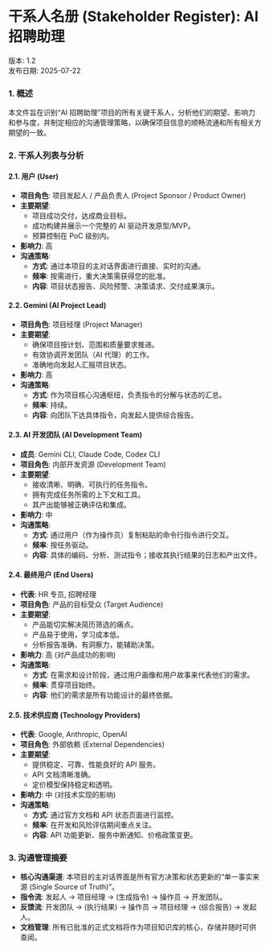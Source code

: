 # **干系人名册 (Stakeholder Register): AI 招聘助理**

版本: 1.2  
发布日期: 2025-07-22

### **1\. 概述**

本文件旨在识别“AI 招聘助理”项目的所有关键干系人，分析他们的期望、影响力和参与度，并制定相应的沟通管理策略，以确保项目信息的顺畅流通和所有相关方期望的一致。

### **2\. 干系人列表与分析**

#### **2.1. 用户 (User)**

* **项目角色**: 项目发起人 / 产品负责人 (Project Sponsor / Product Owner)  
* **主要期望**:  
  * 项目成功交付，达成商业目标。  
  * 成功构建并展示一个完整的 AI 驱动开发原型/MVP。  
  * 预算控制在 PoC 级别内。  
* **影响力**: 高  
* **沟通策略**:  
  * **方式**: 通过本项目的主对话界面进行直接、实时的沟通。  
  * **频率**: 按需进行，重大决策需获得您的批准。  
  * **内容**: 项目状态报告、风险预警、决策请求、交付成果演示。

#### **2.2. Gemini (AI Project Lead)**

* **项目角色**: 项目经理 (Project Manager)  
* **主要期望**:  
  * 确保项目按计划、范围和质量要求推进。  
  * 有效协调开发团队（AI 代理）的工作。  
  * 准确地向发起人汇报项目状态。  
* **影响力**: 高  
* **沟通策略**:  
  * **方式**: 作为项目核心沟通枢纽，负责指令的分解与状态的汇总。  
  * **频率**: 持续。  
  * **内容**: 向团队下达具体指令，向发起人提供综合报告。

#### **2.3. AI 开发团队 (AI Development Team)**

* **成员**: Gemini CLI, Claude Code, Codex CLI  
* **项目角色**: 内部开发资源 (Development Team)  
* **主要期望**:  
  * 接收清晰、明确、可执行的任务指令。  
  * 拥有完成任务所需的上下文和工具。  
  * 其产出能够被正确评估和集成。  
* **影响力**: 中  
* **沟通策略**:  
  * **方式**: 通过用户（作为操作员）复制粘贴的命令行指令进行交互。  
  * **频率**: 按任务驱动。  
  * **内容**: 具体的编码、分析、测试指令；接收其执行结果的日志和产出文件。

#### **2.4. 最终用户 (End Users)**

* **代表**: HR 专员, 招聘经理  
* **项目角色**: 产品的目标受众 (Target Audience)  
* **主要期望**:  
  * 产品能切实解决简历筛选的痛点。  
  * 产品易于使用，学习成本低。  
  * 分析报告准确、有洞察力，能辅助决策。  
* **影响力**: 高 (对产品成功的影响)  
* **沟通策略**:  
  * **方式**: 在需求和设计阶段，通过用户画像和用户故事来代表他们的需求。  
  * **频率**: 贯穿项目始终。  
  * **内容**: 他们的需求是所有功能设计的最终依据。

#### **2.5. 技术供应商 (Technology Providers)**

* **代表**: Google, Anthropic, OpenAI  
* **项目角色**: 外部依赖 (External Dependencies)  
* **主要期望**:  
  * 提供稳定、可靠、性能良好的 API 服务。  
  * API 文档清晰准确。  
  * 定价模型保持稳定和透明。  
* **影响力**: 中 (对技术实现的影响)  
* **沟通策略**:  
  * **方式**: 通过官方文档和 API 状态页面进行监控。  
  * **频率**: 在开发和风险评估期间重点关注。  
  * **内容**: API 功能更新、服务中断通知、价格政策变更。

### **3\. 沟通管理摘要**

* **核心沟通渠道**: 本项目的主对话界面是所有官方决策和状态更新的“单一事实来源 (Single Source of Truth)”。  
* **指令流**: 发起人 \-\> 项目经理 \-\> (生成指令) \-\> 操作员 \-\> 开发团队。  
* **反馈流**: 开发团队 \-\> (执行结果) \-\> 操作员 \-\> 项目经理 \-\> (综合报告) \-\> 发起人。  
* **文档管理**: 所有已批准的正式文档将作为项目知识库的核心，存储并随时可供查阅。